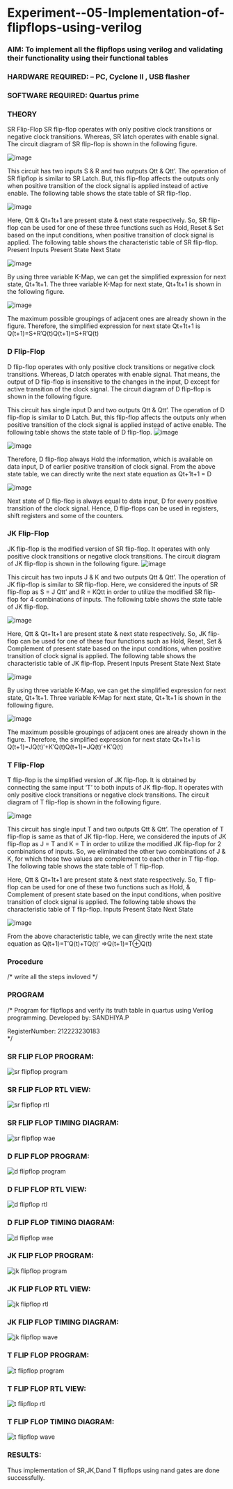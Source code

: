 # Experiment--05-Implementation-of-flipflops-using-verilog
### AIM: To implement all the flipflops using verilog and validating their functionality using their functional tables
### HARDWARE REQUIRED:  – PC, Cyclone II , USB flasher
### SOFTWARE REQUIRED:   Quartus prime
### THEORY 
SR Flip-Flop
SR flip-flop operates with only positive clock transitions or negative clock transitions. Whereas, SR latch operates with enable signal. The circuit diagram of SR flip-flop is shown in the following figure.

![image](https://user-images.githubusercontent.com/36288975/167910294-bb550548-b1dc-4cba-9044-31d9037d476b.png)

 
This circuit has two inputs S & R and two outputs Qtt & Qtt’. The operation of SR flipflop is similar to SR Latch. But, this flip-flop affects the outputs only when positive transition of the clock signal is applied instead of active enable.
The following table shows the state table of SR flip-flop.


![image](https://user-images.githubusercontent.com/36288975/167910648-ced88e69-869c-42e2-9718-a285a3902446.png)


Here, Qtt & Qt+1t+1 are present state & next state respectively. So, SR flip-flop can be used for one of these three functions such as Hold, Reset & Set based on the input conditions, when positive transition of clock signal is applied. The following table shows the characteristic table of SR flip-flop.
Present Inputs	Present State	Next State


![image](https://user-images.githubusercontent.com/36288975/167908180-5fc9d589-1cb5-41f5-b2c8-927e04f5f387.png)

By using three variable K-Map, we can get the simplified expression for next state, Qt+1t+1. The three variable K-Map for next state, Qt+1t+1 is shown in the following figure.

![image](https://user-images.githubusercontent.com/36288975/167908214-25b30a54-db20-4bcb-9385-5f93a1982a09.png)

 
The maximum possible groupings of adjacent ones are already shown in the figure. Therefore, the simplified expression for next state Qt+1t+1 is
Q(t+1)=S+R′Q(t)Q(t+1)=S+R′Q(t)


### D Flip-Flop
D flip-flop operates with only positive clock transitions or negative clock transitions. Whereas, D latch operates with enable signal. That means, the output of D flip-flop is insensitive to the changes in the input, D except for active transition of the clock signal. The circuit diagram of D flip-flop is shown in the following figure.
 
This circuit has single input D and two outputs Qtt & Qtt’. The operation of D flip-flop is similar to D Latch. But, this flip-flop affects the outputs only when positive transition of the clock signal is applied instead of active enable.
The following table shows the state table of D flip-flop.
![image](https://user-images.githubusercontent.com/36288975/167908342-e03f0cbb-5958-43bb-b74a-5e3ec2341675.png)

![image](https://user-images.githubusercontent.com/36288975/167910325-aeef0739-0a54-40e2-bebd-6f5fa0cad10e.png)



Therefore, D flip-flop always Hold the information, which is available on data input, D of earlier positive transition of clock signal. From the above state table, we can directly write the next state equation as
Qt+1t+1 = D



![image](https://user-images.githubusercontent.com/36288975/167908850-d39d07ba-7f9d-490a-b9f2-274e189fd047.png)

Next state of D flip-flop is always equal to data input, D for every positive transition of the clock signal. Hence, D flip-flops can be used in registers, shift registers and some of the counters.


### JK Flip-Flop
JK flip-flop is the modified version of SR flip-flop. It operates with only positive clock transitions or negative clock transitions. The circuit diagram of JK flip-flop is shown in the following figure.
![image](https://user-images.githubusercontent.com/36288975/167910378-d2d984a7-2815-4d17-8c41-ee4bdf59ec24.png) 

 
This circuit has two inputs J & K and two outputs Qtt & Qtt’. The operation of JK flip-flop is similar to SR flip-flop. Here, we considered the inputs of SR flip-flop as S = J Qtt’ and R = KQtt in order to utilize the modified SR flip-flop for 4 combinations of inputs.
The following table shows the state table of JK flip-flop.


![image](https://user-images.githubusercontent.com/36288975/167908575-59c35afb-50d3-46a2-888c-47478a3179d5.png)

Here, Qtt & Qt+1t+1 are present state & next state respectively. So, JK flip-flop can be used for one of these four functions such as Hold, Reset, Set & Complement of present state based on the input conditions, when positive transition of clock signal is applied. The following table shows the characteristic table of JK flip-flop.
Present Inputs	Present State	Next State

![image](https://user-images.githubusercontent.com/36288975/167908664-c854ffe9-0bd3-44c2-bfa6-e53928181c69.png)


By using three variable K-Map, we can get the simplified expression for next state, Qt+1t+1. Three variable K-Map for next state, Qt+1t+1 is shown in the following figure.
 
 
 ![image](https://user-images.githubusercontent.com/36288975/167908688-fa93c3e9-8323-4864-947d-c11d163d5a90.png)

The maximum possible groupings of adjacent ones are already shown in the figure. Therefore, the simplified expression for next state Qt+1t+1 is
Q(t+1)=JQ(t)′+K′Q(t)Q(t+1)=JQ(t)′+K′Q(t)



### T Flip-Flop
T flip-flop is the simplified version of JK flip-flop. It is obtained by connecting the same input ‘T’ to both inputs of JK flip-flop. It operates with only positive clock transitions or negative clock transitions. The circuit diagram of T flip-flop is shown in the following figure.

![image](https://user-images.githubusercontent.com/36288975/167911534-5f3c445d-bc68-46e2-9a9c-7efce5febc60.png)



This circuit has single input T and two outputs Qtt & Qtt’. The operation of T flip-flop is same as that of JK flip-flop. Here, we considered the inputs of JK flip-flop as J = T and K = T in order to utilize the modified JK flip-flop for 2 combinations of inputs. So, we eliminated the other two combinations of J & K, for which those two values are complement to each other in T flip-flop.
The following table shows the state table of T flip-flop.



Here, Qtt & Qt+1t+1 are present state & next state respectively. So, T flip-flop can be used for one of these two functions such as Hold, & Complement of present state based on the input conditions, when positive transition of clock signal is applied. The following table shows the characteristic table of T flip-flop.
Inputs	Present State	Next State


![image](https://user-images.githubusercontent.com/36288975/167909015-53aa9450-3f28-4202-887a-79d88228f8a0.png)

From the above characteristic table, we can directly write the next state equation as
Q(t+1)=T′Q(t)+TQ(t)′
⇒Q(t+1)=T⊕Q(t)

### Procedure
/* write all the steps invloved */



### PROGRAM 
/*
Program for flipflops  and verify its truth table in quartus using Verilog programming.
Developed by: SANDHIYA.P

RegisterNumber: 212223230183  
*/

### SR FLIP FLOP PROGRAM:
![sr flipflop program](https://github.com/Sandhiyapalanivel/Experiment--05-Implementation-of-flipflops-using-verilog/assets/145743091/1b4dab2f-e890-4d65-b871-f17d3491aca2)

### SR FLIP FLOP RTL VIEW:
![sr flipflop rtl](https://github.com/Sandhiyapalanivel/Experiment--05-Implementation-of-flipflops-using-verilog/assets/145743091/5459de76-3037-4bd2-8fa0-d7043c2b380e)

### SR FLIP FLOP TIMING DIAGRAM:
![sr flipflop wae](https://github.com/Sandhiyapalanivel/Experiment--05-Implementation-of-flipflops-using-verilog/assets/145743091/c7a98132-b72d-4158-a4b3-907cba44bf65)

### D FLIP FLOP PROGRAM:
![d flipflop program](https://github.com/Sandhiyapalanivel/Experiment--05-Implementation-of-flipflops-using-verilog/assets/145743091/0c125a31-efbb-4a19-b89e-e5c87cfb9bf9)

### D FLIP FLOP RTL VIEW:
![d flipflop rtl](https://github.com/Sandhiyapalanivel/Experiment--05-Implementation-of-flipflops-using-verilog/assets/145743091/e8818dc0-b1e9-4e41-bb35-a45c0771b244)

### D FLIP FLOP TIMING DIAGRAM:
![d flipflop wae](https://github.com/Sandhiyapalanivel/Experiment--05-Implementation-of-flipflops-using-verilog/assets/145743091/ed1de4b3-5cd2-4599-96a9-16bc0f44f8d7)

### JK FLIP FLOP PROGRAM:
![jk flipflop program](https://github.com/Sandhiyapalanivel/Experiment--05-Implementation-of-flipflops-using-verilog/assets/145743091/e8b7e739-2a71-4cc2-a025-fdbf9973944a)

### JK FLIP FLOP RTL VIEW:
![jk flipflop rtl](https://github.com/Sandhiyapalanivel/Experiment--05-Implementation-of-flipflops-using-verilog/assets/145743091/8fd9b369-aa63-4a98-acb3-0be001acf93c)

### JK FLIP FLOP TIMING DIAGRAM:
![jk flipflop wave](https://github.com/Sandhiyapalanivel/Experiment--05-Implementation-of-flipflops-using-verilog/assets/145743091/f8a40cbb-b327-47d1-beea-8b104ed8390d)

### T FLIP FLOP PROGRAM:
![t flipflop program](https://github.com/Sandhiyapalanivel/Experiment--05-Implementation-of-flipflops-using-verilog/assets/145743091/f05364b6-0942-4678-9472-ffe7d06443a7)

### T FLIP FLOP RTL VIEW:
![t flipflop rtl](https://github.com/Sandhiyapalanivel/Experiment--05-Implementation-of-flipflops-using-verilog/assets/145743091/a034e7dd-b135-4e5b-80d0-dbf288a0f1ad)

### T FLIP FLOP TIMING DIAGRAM:
![t flipflop wave](https://github.com/Sandhiyapalanivel/Experiment--05-Implementation-of-flipflops-using-verilog/assets/145743091/9040cb15-590c-4136-b26f-08c7c861c288)

### RESULTS:
  Thus implementation of SR,JK,Dand T flipflops using nand gates are done successfully.
